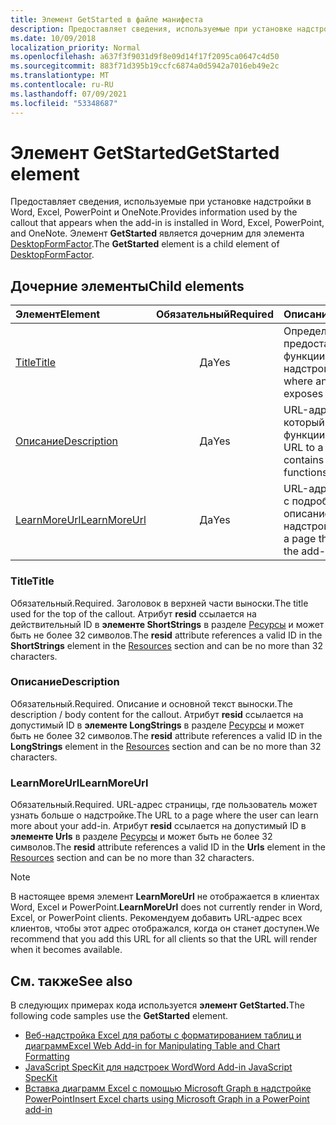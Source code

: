 ```yaml
---
title: Элемент GetStarted в файле манифеста
description: Предоставляет сведения, используемые при установке надстройки в Word, Excel, PowerPoint и OneNote.
ms.date: 10/09/2018
localization_priority: Normal
ms.openlocfilehash: a637f3f9031d9f8e09d14f17f2095ca0647c4d50
ms.sourcegitcommit: 883f71d395b19ccfc6874a0d5942a7016eb49e2c
ms.translationtype: MT
ms.contentlocale: ru-RU
ms.lasthandoff: 07/09/2021
ms.locfileid: "53348687"
---
```

# <a name="getstarted-element"></a><span data-ttu-id="d396e-103">Элемент GetStarted</span><span class="sxs-lookup"><span data-stu-id="d396e-103">GetStarted element</span></span>

<span data-ttu-id="d396e-104">Предоставляет сведения, используемые при установке надстройки в Word, Excel, PowerPoint и OneNote.</span><span class="sxs-lookup"><span data-stu-id="d396e-104">Provides information used by the callout that appears when the add-in is installed in Word, Excel, PowerPoint, and OneNote.</span></span> <span data-ttu-id="d396e-105">Элемент **GetStarted** является дочерним для элемента [DesktopFormFactor](desktopformfactor.md).</span><span class="sxs-lookup"><span data-stu-id="d396e-105">The **GetStarted** element is a child element of [DesktopFormFactor](desktopformfactor.md).</span></span>

## <a name="child-elements"></a><span data-ttu-id="d396e-106">Дочерние элементы</span><span class="sxs-lookup"><span data-stu-id="d396e-106">Child elements</span></span>

| <span data-ttu-id="d396e-107">Элемент</span><span class="sxs-lookup"><span data-stu-id="d396e-107">Element</span></span>                       | <span data-ttu-id="d396e-108">Обязательный</span><span class="sxs-lookup"><span data-stu-id="d396e-108">Required</span></span> | <span data-ttu-id="d396e-109">Описание</span><span class="sxs-lookup"><span data-stu-id="d396e-109">Description</span></span>                                        |
|:------------------------------|:--------:|:---------------------------------------------------|
| [<span data-ttu-id="d396e-110">Title</span><span class="sxs-lookup"><span data-stu-id="d396e-110">Title</span></span>](#title)               | <span data-ttu-id="d396e-111">Да</span><span class="sxs-lookup"><span data-stu-id="d396e-111">Yes</span></span>      | <span data-ttu-id="d396e-112">Определяет, где предоставляются функции надстройки.</span><span class="sxs-lookup"><span data-stu-id="d396e-112">Defines where an add-in exposes functionality.</span></span>     |
| [<span data-ttu-id="d396e-113">Описание</span><span class="sxs-lookup"><span data-stu-id="d396e-113">Description</span></span>](#description)   | <span data-ttu-id="d396e-114">Да</span><span class="sxs-lookup"><span data-stu-id="d396e-114">Yes</span></span>      | <span data-ttu-id="d396e-115">URL-адрес файла, который содержит функции JavaScript.</span><span class="sxs-lookup"><span data-stu-id="d396e-115">A URL to a file that contains JavaScript functions.</span></span>|
| [<span data-ttu-id="d396e-116">LearnMoreUrl</span><span class="sxs-lookup"><span data-stu-id="d396e-116">LearnMoreUrl</span></span>](#learnmoreurl) | <span data-ttu-id="d396e-117">Да</span><span class="sxs-lookup"><span data-stu-id="d396e-117">Yes</span></span>       | <span data-ttu-id="d396e-118">URL-адрес страницы с подробным описанием надстройки.</span><span class="sxs-lookup"><span data-stu-id="d396e-118">A URL to a page that explains the add-in in detail.</span></span>   |

### <a name="title"></a><span data-ttu-id="d396e-119">Title</span><span class="sxs-lookup"><span data-stu-id="d396e-119">Title</span></span> 

<span data-ttu-id="d396e-120">Обязательный.</span><span class="sxs-lookup"><span data-stu-id="d396e-120">Required.</span></span> <span data-ttu-id="d396e-121">Заголовок в верхней части выноски.</span><span class="sxs-lookup"><span data-stu-id="d396e-121">The title used for the top of the callout.</span></span> <span data-ttu-id="d396e-122">Атрибут **resid** ссылается на действительный ID в **элементе ShortStrings** в разделе [Ресурсы](resources.md) и может быть не более 32 символов.</span><span class="sxs-lookup"><span data-stu-id="d396e-122">The **resid** attribute references a valid ID in the **ShortStrings** element in the [Resources](resources.md) section and can be no more than 32 characters.</span></span>

### <a name="description"></a><span data-ttu-id="d396e-123">Описание</span><span class="sxs-lookup"><span data-stu-id="d396e-123">Description</span></span>

<span data-ttu-id="d396e-124">Обязательный.</span><span class="sxs-lookup"><span data-stu-id="d396e-124">Required.</span></span> <span data-ttu-id="d396e-125">Описание и основной текст выноски.</span><span class="sxs-lookup"><span data-stu-id="d396e-125">The description / body content for the callout.</span></span> <span data-ttu-id="d396e-126">Атрибут **resid** ссылается на допустимый ID в **элементе LongStrings** в разделе [Ресурсы](resources.md) и может быть не более 32 символов.</span><span class="sxs-lookup"><span data-stu-id="d396e-126">The **resid** attribute references a valid ID in the **LongStrings** element in the [Resources](resources.md) section and can be no more than 32 characters.</span></span>

### <a name="learnmoreurl"></a><span data-ttu-id="d396e-127">LearnMoreUrl</span><span class="sxs-lookup"><span data-stu-id="d396e-127">LearnMoreUrl</span></span>

<span data-ttu-id="d396e-128">Обязательный.</span><span class="sxs-lookup"><span data-stu-id="d396e-128">Required.</span></span> <span data-ttu-id="d396e-129">URL-адрес страницы, где пользователь может узнать больше о надстройке.</span><span class="sxs-lookup"><span data-stu-id="d396e-129">The URL to a page where the user can learn more about your add-in.</span></span> <span data-ttu-id="d396e-130">Атрибут **resid** ссылается на допустимый ID в **элементе Urls** в разделе [Ресурсы](resources.md) и может быть не более 32 символов.</span><span class="sxs-lookup"><span data-stu-id="d396e-130">The **resid** attribute references a valid ID in the **Urls** element in the [Resources](resources.md) section and can be no more than 32 characters.</span></span>

> [!NOTE]
> <span data-ttu-id="d396e-131">В настоящее время элемент **LearnMoreUrl** не отображается в клиентах Word, Excel и PowerPoint.</span><span class="sxs-lookup"><span data-stu-id="d396e-131">**LearnMoreUrl** does not currently render in Word, Excel, or PowerPoint clients.</span></span> <span data-ttu-id="d396e-132">Рекомендуем добавить URL-адрес всех клиентов, чтобы этот адрес отображался, когда он станет доступен.</span><span class="sxs-lookup"><span data-stu-id="d396e-132">We recommend that you add this URL for all clients so that the URL will render when it becomes available.</span></span> 

## <a name="see-also"></a><span data-ttu-id="d396e-133">См. также</span><span class="sxs-lookup"><span data-stu-id="d396e-133">See also</span></span>

<span data-ttu-id="d396e-134">В следующих примерах кода используется **элемент GetStarted.**</span><span class="sxs-lookup"><span data-stu-id="d396e-134">The following code samples use the **GetStarted** element.</span></span>

* [<span data-ttu-id="d396e-135">Веб-надстройка Excel для работы с форматированием таблиц и диаграмм</span><span class="sxs-lookup"><span data-stu-id="d396e-135">Excel Web Add-in for Manipulating Table and Chart Formatting</span></span>](https://github.com/OfficeDev/Excel-Add-in-JavaScript-SalesTracker)
* [<span data-ttu-id="d396e-136">JavaScript SpecKit для надстроек Word</span><span class="sxs-lookup"><span data-stu-id="d396e-136">Word Add-in JavaScript SpecKit</span></span>](https://github.com/OfficeDev/Word-Add-in-JS-SpecKit)
* [<span data-ttu-id="d396e-137">Вставка диаграмм Excel с помощью Microsoft Graph в надстройке PowerPoint</span><span class="sxs-lookup"><span data-stu-id="d396e-137">Insert Excel charts using Microsoft Graph in a PowerPoint add-in</span></span>](https://github.com/OfficeDev/PowerPoint-Add-in-Microsoft-Graph-ASPNET-InsertChart)

